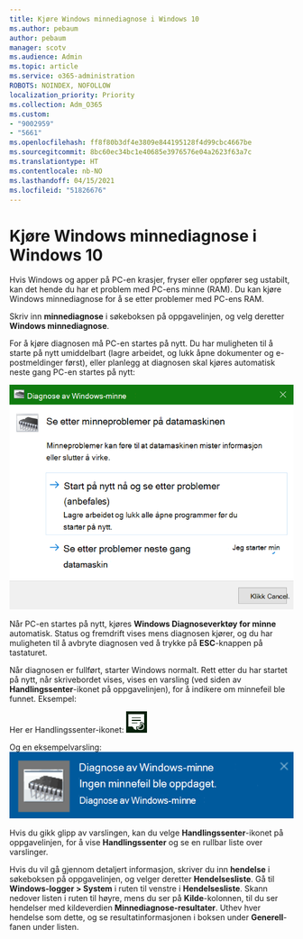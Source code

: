 ```yaml
---
title: Kjøre Windows minnediagnose i Windows 10
ms.author: pebaum
author: pebaum
manager: scotv
ms.audience: Admin
ms.topic: article
ms.service: o365-administration
ROBOTS: NOINDEX, NOFOLLOW
localization_priority: Priority
ms.collection: Adm_O365
ms.custom:
- "9002959"
- "5661"
ms.openlocfilehash: ff8f80b3df4e3809e844195128f4d99cbc4667be
ms.sourcegitcommit: 8bc60ec34bc1e40685e3976576e04a2623f63a7c
ms.translationtype: HT
ms.contentlocale: nb-NO
ms.lasthandoff: 04/15/2021
ms.locfileid: "51826676"
---
```

# <a name="run-windows-memory-diagnostics-in-windows-10"></a>Kjøre Windows minnediagnose i Windows 10

Hvis Windows og apper på PC-en krasjer, fryser eller oppfører seg ustabilt, kan det hende du har et problem med PC-ens minne (RAM). Du kan kjøre Windows minnediagnose for å se etter problemer med PC-ens RAM.

Skriv inn **minnediagnose** i søkeboksen på oppgavelinjen, og velg deretter **Windows minnediagnose**. 

For å kjøre diagnosen må PC-en startes på nytt. Du har muligheten til å starte på nytt umiddelbart (lagre arbeidet, og lukk åpne dokumenter og e-postmeldinger først), eller planlegg at diagnosen skal kjøres automatisk neste gang PC-en startes på nytt:

![Windows minnediagnose](media/windows-memory-diagnostic.png)

Når PC-en startes på nytt, kjøres **Windows Diagnoseverktøy for minne** automatisk. Status og fremdrift vises mens diagnosen kjører, og du har muligheten til å avbryte diagnosen ved å trykke på **ESC**-knappen på tastaturet.

Når diagnosen er fullført, starter Windows normalt.
Rett etter du har startet på nytt, når skrivebordet vises, vises en varsling (ved siden av **Handlingssenter**-ikonet på oppgavelinjen), for å indikere om minnefeil ble funnet. Eksempel:

Her er Handlingssenter-ikonet: ![Handlingssenter-ikon](media/action-center-icon.png) 

Og en eksempelvarsling: ![Ingen minnefeil](media/no-memory-errors.png)

Hvis du gikk glipp av varslingen, kan du velge **Handlingssenter**-ikonet på oppgavelinjen, for å vise **Handlingssenter** og se en rullbar liste over varslinger.

Hvis du vil gå gjennom detaljert informasjon, skriver du inn **hendelse** i søkeboksen på oppgavelinjen, og velger deretter **Hendelsesliste**. Gå til **Windows-logger > System** i ruten til venstre i **Hendelsesliste**. Skann nedover listen i ruten til høyre, mens du ser på **Kilde**-kolonnen, til du ser hendelser med kildeverdien **Minnediagnose-resultater**. Uthev hver hendelse som dette, og se resultatinformasjonen i boksen under **Generell**-fanen under listen.
